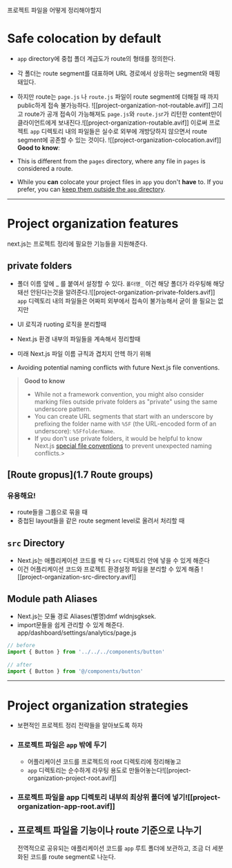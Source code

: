 프로젝트 파일을 어떻게 정리해야할지

# Safe colocation by default
- `app` directory에 중첩 폴더 계급도가 route의 형태를 정의한다.
- 각 폴더는 route segment를 대표하며 URL 경로에서 상응하는 segment와 매핑돼있다.
- 하지만 route는 `page.js` 나 `route.js` 파일이 route segment에 더해질 때 까지 public하게 접속 불가능하다.
![[project-organization-not-routable.avif]]
그리고 route가 공개 접속이 가능해져도 `page.js`와 `route.js`r가 리턴한 content만이 클라이언트에게 보내진다.![[project-organization-routable.avif]]
이로써 프로젝트 `app` 디렉토리 내의 파일들은 실수로 외부에 개방당하지 않으면서 route segment에 공존할 수 있는 것이다.
![[project-organization-colocation.avif]]
**Good to know**:

- This is different from the `pages` directory, where any file in `pages` is considered a route.
- While you **can** colocate your project files in `app` you don't **have** to. If you prefer, you can [keep them outside the `app` directory](https://nextjs.org/docs/app/building-your-application/routing/colocation#store-project-files-outside-of-app).

---
# Project organization features
next.js는 프로젝트 정리에 필요한 기능들을 지원해준다.
## private folders
- 폴더 이름 앞에 _ 를 붙여서 설정할 수 있다. `폴더명_`
	이건 해당 폴더가 라우팅해 해당돼선 안된다는것을 알려준다.![[project-organization-private-folders.avif]]
`app` 디렉토리 내의 파일들은 어짜피 외부에서 접속이 불가능해서 굳이 쓸 필요는 없지만
- UI 로직과 ruoting 로직을 분리할때
- Next.js 환경 내부의 파일들을 계속해서 정리할때
- 미래 Next.js 파일 이름 규칙과 겹치지 안헥 하기 위해 

- Avoiding potential naming conflicts with future Next.js file conventions.

> **Good to know**
> 
> - While not a framework convention, you might also consider marking files outside private folders as "private" using the same underscore pattern.
> - You can create URL segments that start with an underscore by prefixing the folder name with `%5F` (the URL-encoded form of an underscore): `%5FfolderName`.
> - If you don't use private folders, it would be helpful to know Next.js [special file conventions](https://nextjs.org/docs/getting-started/project-structure#routing-files) to prevent unexpected naming conflicts.\>

##  [Route gropus](1.7 Route groups) 
### 유용해요!
- route들을 그룹으로 묶을 때
- 중첩된 layout들을 같은 route segment level로 올려서 처리할 때 
## `src` Directory
- Next.js는 애플리케이션 코드를 싹 다 `src` 디렉토리 안에 넣을 수 있게 해준다
- 이건 어플리케이션 코드와 프로젝트 환경설정 파일을 분리할 수 있게 해줌
![[project-organization-src-directory.avif]]
## Module path Aliases
- Next.js는 모듈 경로 Aliases(별명)dmf wldnjsgksek.
- import문들을 쉽게 관리할 수 있게 해준다.
app/dashboard/settings/analytics/page.js
```typescript
// before
import { Button } from '../../../components/button'
 
// after
import { Button } from '@/components/button'
```
---
# Project organization strategies
-  보편적인 프로젝트 정리 전략들을 알아보도록 하자

- ### 프로젝트 파일은 `app` 밖에 두기
	- 어플리케이션 코드를 프로젝트의 root 디렉토리에 정리해놓고
	- `app` 디렉토리는 순수하게 라우팅 용도로 만들어놓는다![[project-organization-project-root.avif]]
	
- ### 프로젝트 파일을 app 디렉토리 내부의 최상위 폴더에 넣기![[project-organization-app-root.avif]]
- ## 프로젝트 파일을 기능이나 route 기준으로 나누기
	전역적으로 공유되는 애플리케이션 코드를 `app` 루트 폴더에 보관하고, 조금 더 세분화된 코드를 route segment로 나눈다.
	
